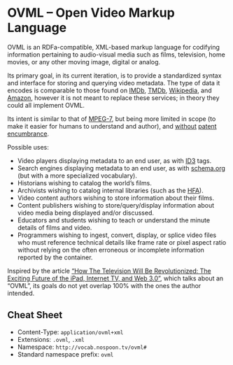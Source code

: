 OVML – Open Video Markup Language
====

OVML is an RDFa-compatible, XML-based markup language for codifying information pertaining to audio-visual media such as films, television, home movies, or any other moving image, digital or analog.

Its primary goal, in its current iteration, is to provide a standardized syntax and interface for storing and querying video metadata. The type of data it encodes is comparable to those found on [IMDb](http://www.imdb.com/), [TMDb](http://www.themoviedb.org/), [Wikipedia](http://www.wikipedia.org/), and [Amazon](http://www.amazon.com/), however it is not meant to replace these services; in theory they could all implement OVML.

Its intent is similar to that of [MPEG-7](http://en.wikipedia.org/wiki/MPEG-7), but being more limited in scope (to make it easier for humans to understand and author), and [without](http://creativecommons.org/publicdomain/zero/1.0/) [patent encumbrance](http://www.internetnews.com/infra/article.php/2196421/Licensing+Firm+Preps+for+MPEG7+Standard.htm).

Possible uses:

- Video players displaying metadata to an end user, as with [ID3](http://id3.org/) tags.
- Search engines displaying metadata to an end user, as with [schema.org](http://schema.org/VideoObject) (but with a more specialized vocabulary).
- Historians wishing to catalog the world’s films.
- Archivists wishing to catalog internal libraries (such as the [HFA](http://hcl.harvard.edu/hfa/)).
- Video content authors wishing to store information about their films.
- Content publishers wishing to store/query/display information about video media being displayed and/or discussed.
- Educators and students wishing to teach or understand the minute details of films and video.
- Programmers wishing to ingest, convert, display, or splice video files who must reference technical details like frame rate or pixel aspect ratio without relying on the often erroneous or incomplete information reported by the container.

Inspired by the article [“How The Television Will Be Revolutionized: The Exciting Future of the iPad, Internet TV, and Web 3.0”](http://www.accelerating.org/articles/televisionwillberevolutionized.html), which talks about an “OVML”, its goals do not yet overlap 100% with the ones the author intended.

## Cheat Sheet

- Content-Type: `application/ovml+xml`
- Extensions: `.ovml`, `.xml`
- Namespace: `http://vocab.nospoon.tv/ovml#`
- Standard namespace prefix: `ovml`
